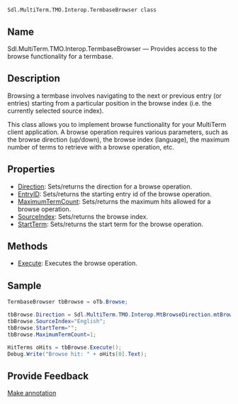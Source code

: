 

# 
    Sdl.MultiTerm.TMO.Interop.TermbaseBrowser class



## Name

Sdl.MultiTerm.TMO.Interop.TermbaseBrowser —          Provides access to the browse functionality for a termbase.



## Description



Browsing a termbase involves navigating to the next or previous entry (or entries) starting from a particular position in the browse index (i.e. the currently selected source index).

This class allows you to implement browse functionality for your MultiTerm client application. A browse operation requires various parameters, such as the browse direction (up/down), the browse index (language), the maximum number of terms to retrieve with a browse operation, etc.



## Properties

* [Direction](Sdl.MultiTerm.TMO.Interop.TermbaseBrowser.Direction.html): Sets/returns the direction for a browse operation.
* [EntryID](Sdl.MultiTerm.TMO.Interop.TermbaseBrowser.EntryID.html): Sets/returns the starting entry id of the browse operation.
* [MaximumTermCount](Sdl.MultiTerm.TMO.Interop.TermbaseBrowser.MaximumTermCount.html): Sets/returns the maximum hits allowed for a browse operation.
* [SourceIndex](Sdl.MultiTerm.TMO.Interop.TermbaseBrowser.SourceIndex.html): Sets/returns the browse index.
* [StartTerm](Sdl.MultiTerm.TMO.Interop.TermbaseBrowser.StartTerm.html): Sets/returns the start term for the browse operation.




## Methods

* [Execute](Sdl.MultiTerm.TMO.Interop.TermbaseBrowser.Execute.html): Executes the browse operation.




## Sample


```cs
TermbaseBrowser tbBrowse = oTb.Browse;

tbBrowse.Direction = Sdl.MultiTerm.TMO.Interop.MtBrowseDirection.mtBrowseDown;
tbBrowse.SourceIndex="English";
tbBrowse.StartTerm="";
tbBrowse.MaximumTermCount=1;

HitTerms oHits = tbBrowse.Execute();
Debug.Write("Browse hit: " + oHits[0].Text);
```



## Provide Feedback

[Make annotation](mailto:sdk-feedback@sdl.com&amp;subject=Reference%20for%20Sdl.MultiTerm.TMO.Interop.TermbaseBrowser)

